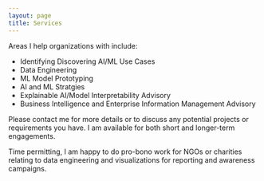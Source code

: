 ```yaml
---
layout: page
title: Services 
---
```


Areas I help organizations with include:
* Identifying Discovering AI/ML Use Cases
* Data Engineering
* ML Model Prototyping 
* AI and ML Stratgies
* Explainable AI/Model Interpretability Advisory 
* Business Intelligence and Enterprise Information Management Advisory


Please contact me for more details or to discuss any potential projects or requirements you have.
I am available for both short and longer-term engagements.

Time permitting, I am happy to do pro-bono work for NGOs or charities relating to data engineering and visualizations for reporting and awareness campaigns.
